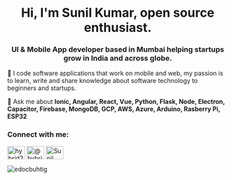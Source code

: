 <h1 align="center">Hi, I'm Sunil Kumar, open source enthusiast.</h1>
<h3 align="center">UI & Mobile App developer based in Mumbai helping startups grow in India and across globe.</h3>

🔭 I code software applications that work on mobile and web, my passion is to learn, write and share knowledge about software technology to beginners and startups.

💬 Ask me about **Ionic, Angular, React, Vue, Python, Flask, Node, Electron, Capacitor, Firebase, MongoDB, GCP, AWS, Azure, Arduino, Rasberry Pi, ESP32**

<h3 align="left">Connect with me:</h3>

<a href="https://tinyurl.com/fha968df" target="_blank"><img align="center" src="https://cdn.jsdelivr.net/npm/simple-icons@3.1.0/icons/youtube.svg" alt="hybrid2native" height="30" width="40" /></a>
<a href="https://tinyurl.com/7zbwajxf" target="_blank"><img align="center" src="https://cdn.jsdelivr.net/npm/simple-icons@3.0.1/icons/medium.svg" alt="@hybrid2native" height="30" width="40" /></a>
<a href="https://tinyurl.com/fha968df" target="_blank"><img align="center" src="https://cdn.jsdelivr.net/npm/simple-icons@3.1.0/icons/stackoverflow.svg" alt="Sunil Kumar Profile" height="30" width="40" /></a>

<p><img align="center" src="https://github-readme-stats.vercel.app/api?username=edocbuhtig&show_icons=true&theme=dark&locale=en" alt="edocbuhtig" /></p>
